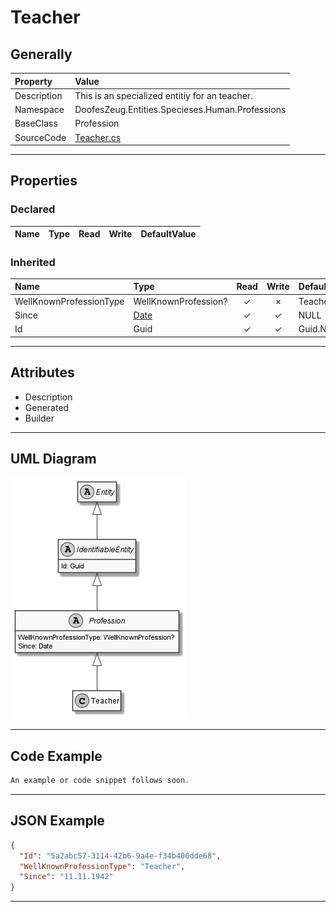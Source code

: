 ﻿# Teacher

## Generally

|Property|Value|
|:-|:-|
|Description|This is an specialized entitiy for an teacher.|
|Namespace|DoofesZeug.Entities.Specieses.Human.Professions|
|BaseClass|Profession|
|SourceCode|[Teacher.cs](../../../../DoofesZeug.Library/Src/Entities/Specieses/Human/Professions/Teacher.cs)|

---

## Properties

### Declared

|Name|Type|Read|Write|DefaultValue|
|:---|:---|:--:|:---:|:-----------|

### Inherited

|Name|Type|Read|Write|DefaultValue|
|:---|:---|:--:|:---:|:-----------|
|WellKnownProfessionType|WellKnownProfession?|&#x2713;|&#x2717;|Teacher|
|Since|[Date](../../Entities/DoofesZeug.Entities.DateAndTime/Date.md)|&#x2713;|&#x2713;|NULL|
|Id|Guid|&#x2713;|&#x2713;|Guid.NewGuid()|

---

## Attributes

- Description
- Generated
- Builder

---

## UML Diagram

![Teacher.png](./Teacher.png "Teacher")

---

## Code Example

```cs
An example or code snippet follows soon.
```

---

## JSON Example

```json
{
  "Id": "5a2abc57-3114-42b6-9a4e-f34b400dde68",
  "WellKnownProfessionType": "Teacher",
  "Since": "11.11.1942"
}
```

---

